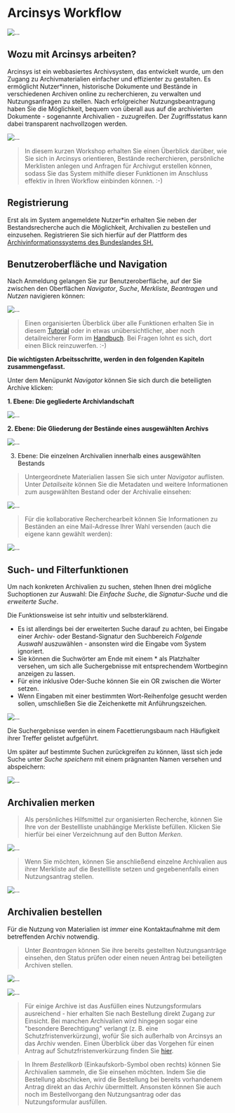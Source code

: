 # Arcinsys Workflow

![...](digitale_archivierung_img.jpg)

## Wozu mit Arcinsys arbeiten?
Arcinsys ist ein webbasiertes Archivsystem, das entwickelt wurde, um den Zugang zu Archivmaterialien einfacher und effizienter zu gestalten. Es ermöglicht Nutzer\*innen, historische Dokumente und Bestände in verschiedenen Archiven online zu recherchieren, zu verwalten und Nutzungsanfragen zu stellen. Nach erfolgreicher Nutzungsbeantragung haben Sie die Möglichkeit, bequem von überall aus auf die archivierten Dokumente - sogenannte Archivalien - zuzugreifen. Der Zugriffsstatus kann dabei transparent nachvollzogen werden.

![...](arcinsysrecherche_img.jpg)

>In diesem kurzen Workshop erhalten Sie einen Überblick darüber, wie Sie sich in Arcinsys orientieren, Bestände recherchieren, persönliche Merklisten anlegen und Anfragen für Archivgut erstellen können, sodass Sie das System mithilfe dieser Funktionen im Anschluss effektiv in Ihren Workflow einbinden können. :-)

## Registrierung

Erst als im System angemeldete Nutzer*in erhalten Sie neben der Bestandsrecherche auch die Möglichkeit, Archivalien zu bestellen und einzusehen. Registrieren Sie sich hierfür auf der Plattform des [Archivinformationssystems des Bundeslandes SH.](https://arcinsys.schleswig-holstein.de/arcinsys/start.action#:~:text=Arcinsys%20ist%20ein%20Archivinformationssystem%20der%20Landesarchive%20Hessen,%20Niedersachsen)


## Benutzeroberfläche und Navigation

Nach Anmeldung gelangen Sie zur Benutzeroberfläche, auf der Sie zwischen den Oberflächen _Navigator_, _Suche_, _Merkliste_, _Beantragen_ und _Nutzen_ navigieren können:

![...](Benutzeroberflaeche_img.png)

>Einen organisierten Überblick über alle Funktionen erhalten Sie in diesem [Tutorial](https://www.arcinsys.de/docs/tutorial/tutorial_nla_sh.pdf) oder in etwas unübersichtlicher, aber noch detailreicherer Form im [Handbuch](https://www.arcinsys.de/help/arcinsyshandbuch_v26.pdf). Bei Fragen lohnt es sich, dort einen Blick reinzuwerfen. :-)

**Die wichtigsten Arbeitsschritte, werden in den folgenden Kapiteln zusammengefasst.**

Unter dem Menüpunkt _Navigator_ können Sie sich durch die beteiligten Archive klicken:


**1. Ebene: Die gegliederte Archivlandschaft**

![...](Archivauswahl_img.png)

**2. Ebene: Die Gliederung der Bestände eines ausgewählten Archivs**

![...](Bestandauswahl_img.png)

3. Ebene: Die einzelnen Archivalien innerhalb eines ausgewählten Bestands



>Untergeordnete Materialien lassen Sie sich unter _Navigator_ auflisten. Unter _Detailseite_ können Sie die Metadaten und weitere Informationen zum ausgewählten Bestand oder der Archivalie einsehen: 


![...](Detailseite_Bestand_img.png)


>Für die kollaborative Recherchearbeit können Sie Informationen zu Beständen an eine Mail-Adresse Ihrer Wahl versenden (auch die eigene kann gewählt werden):

![...](Versenden_img.png)

## Such- und Filterfunktionen

Um nach konkreten Archivalien zu suchen, stehen Ihnen drei mögliche Suchoptionen zur Auswahl: Die _Einfache Suche_, die _Signatur-Suche_ und die _erweiterte Suche_.

Die Funktionsweise ist sehr intuitiv und selbsterklärend. 

- Es ist allerdings bei der erweiterten Suche darauf zu achten, bei Eingabe einer Archiv- oder Bestand-Signatur den Suchbereich _Folgende Auswahl_ auszuwählen - ansonsten wird die Eingabe vom System ignoriert.
- Sie können die Suchwörter am Ende mit einem * als Platzhalter versehen, um sich alle Suchergebnisse mit entsprechendem Wortbeginn anzeigen zu lassen.
- Für eine inklusive Oder-Suche können Sie ein OR zwischen die Wörter setzen.
- Wenn Eingaben mit einer bestimmten Wort-Reihenfolge gesucht werden sollen, umschließen Sie die Zeichenkette mit Anführungszeichen.

![...](Erweiterte_Suche_img.png)


Die Suchergebnisse werden in einem Facettierungsbaum nach Häufigkeit ihrer Treffer gelistet aufgeführt.

Um später auf bestimmte Suchen zurückgreifen zu können, lässt sich jede Suche unter _Suche speichern_ mit einem prägnanten Namen versehen und abspeichern:

![...](Suche_speichern_img.png)

## Archivalien merken

>Als persönliches Hilfsmittel zur organisierten Recherche, können Sie Ihre von der Bestellliste unabhängige Merkliste befüllen. Klicken Sie hierfür bei einer Verzeichnung auf den Button _Merken_.

![...](Merken_img.png)

>Wenn Sie möchten, können Sie anschließend einzelne Archivalien aus ihrer Merkliste auf die Bestellliste setzen und gegebenenfalls einen Nutzungsantrag stellen.

![...](Merkliste_img.png)

## Archivalien bestellen
Für die Nutzung von Materialien ist _immer_ eine Kontaktaufnahme mit dem betreffenden Archiv notwendig. 

>Unter _Beantragen_ können Sie ihre bereits gestellten Nutzungsanträge einsehen, den Status prüfen oder einen neuen Antrag bei beteiligten Archiven stellen. 

![...](Uebersicht_Antraege_img.png)

![...](Nutzungsantrag_stellen_img.png)


>Für einige Archive ist das Ausfüllen eines Nutzungsformulars ausreichend - hier erhalten Sie nach Bestellung direkt Zugang zur Einsicht. Bei manchen Archivalien wird hingegen sogar eine "besondere Berechtigung" verlangt (z. B. eine Schutzfristenverkürzung), wofür Sie sich außerhalb von Arcinsys an das Archiv wenden. Einen Überblick über das Vorgehen für einen Antrag auf Schutzfristenverkürzung finden Sie [hier](https://www.arcinsys.de/tutorial/tutorial_07_07.php).


>In Ihrem _Bestellkorb_ (Einkaufskorb-Symbol oben rechts) können Sie Archivalien sammeln, die Sie einsehen möchten. Indem Sie die Bestellung abschicken, wird die Bestellung bei bereits vorhandenem Antrag direkt an das Archiv übermittelt. Ansonsten können Sie auch noch im Bestellvorgang den Nutzungsantrag oder das Nutzungsformular ausfüllen.





